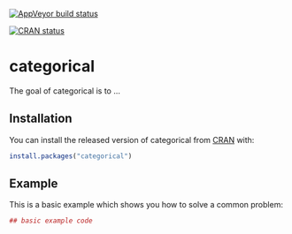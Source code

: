 [![AppVeyor build status](https://ci.appveyor.com/api/projects/status/github/mabafaba/categorical?branch=master&svg=true)](https://ci.appveyor.com/project/mabafaba/categorical)

[![CRAN status](https://www.r-pkg.org/badges/version/categorical)](https://cran.r-project.org/package=categorical)

# categorical

The goal of categorical is to ...

## Installation

You can install the released version of categorical from [CRAN](https://CRAN.R-project.org) with:

``` r
install.packages("categorical")
```

## Example

This is a basic example which shows you how to solve a common problem:

``` r
## basic example code
```

